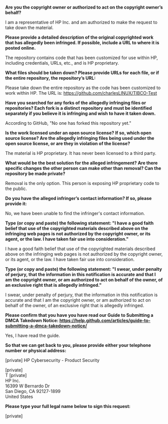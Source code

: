 **Are you the copyright owner or authorized to act on the copyright owner’s behalf?**  

I am a representative of HP Inc. and am authorized to make the request to take down the material.  

**Please provide a detailed description of the original copyrighted work that has allegedly been infringed. If possible, include a URL to where it is posted online.**  

The repository contains code that has been customized for use within HP, including credentials, URLs, etc., and is HP proprietary.  

**What files should be taken down? Please provide URLs for each file, or if the entire repository, the repository’s URL:**  

Please take down the entire repository as the code has been customized to work within HP. The URL is:   https://github.com/charlesLINUX/TIBCO-Test  

**Have you searched for any forks of the allegedly infringing files or repositories? Each fork is a distinct repository and must be   identified separately if you believe it is infringing and wish to have it taken down.**  

According to GitHub, "No one has forked this repository yet."  

**Is the work licensed under an open source license? If so, which open source license? Are the allegedly infringing files being used under the open source license, or are they in violation of the license?**  

The material is HP proprietary. It has never been licensed to a third party.  

**What would be the best solution for the alleged infringement? Are there specific changes the other person can make other than removal? Can the repository be made private?**  

Removal is the only option. This person is exposing HP proprietary code to the public.  

**Do you have the alleged infringer’s contact information? If so, please provide it:**  
  
No, we have been unable to find the infringer's contact information.  

**Type (or copy and paste) the following statement: "I have a good faith belief that use of the copyrighted materials described above on the infringing web pages is not authorized by the copyright owner, or its agent, or the law. I have taken fair use into consideration."**  

I have a good faith belief that use of the copyrighted materials described above on the infringing web pages is not authorized by the copyright owner, or its agent, or the law. I have taken fair use into consideration.  

**Type (or copy and paste) the following statement: "I swear, under penalty of perjury, that the information in this notification is accurate and that I am the copyright owner, or am authorized to act on behalf of the owner, of an exclusive right that is allegedly infringed."**  

I swear, under penalty of perjury, that the information in this notification is accurate and that I am the copyright owner, or am authorized to act on behalf of the owner, of an exclusive right that is allegedly infringed.  

**Please confirm that you have you have read our Guide to Submitting a DMCA Takedown Notice: https://help.github.com/articles/guide-to-submitting-a-dmca-takedown-notice/**  

Yes, I have read the guide.  

**So that we can get back to you, please provide either your telephone number or physical address:**  

[private]
HP Cybersecurity - Product Security  

[private]  
T [private]  
HP Inc.   
16399 W Bernardo Dr   
San Diego, CA 92127-1899   
United States  

**Please type your full legal name below to sign this request:**  

[private]  
